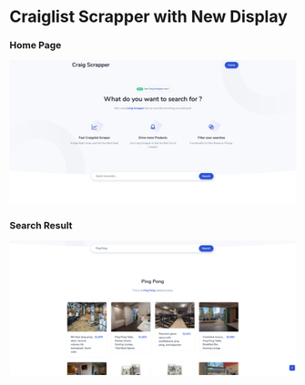 # Craiglist Scrapper with New Display

### Home Page
![Screenshot](craig%20scrapper%20demo/Home-Page.png)
### Search Result
![Screenshot](craig%20scrapper%20demo/Search-Result.png)

